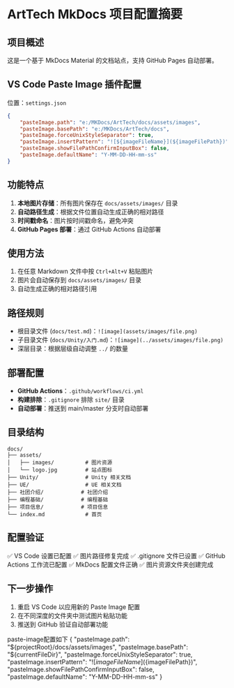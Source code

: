 # ArtTech MkDocs 项目配置摘要

## 项目概述
这是一个基于 MkDocs Material 的文档站点，支持 GitHub Pages 自动部署。

## VS Code Paste Image 插件配置
位置：`settings.json`
```json
{
    "pasteImage.path": "e:/MKDocs/ArtTech/docs/assets/images",
    "pasteImage.basePath": "e:/MKDocs/ArtTech/docs",
    "pasteImage.forceUnixStyleSeparator": true,
    "pasteImage.insertPattern": "![${imageFileName}](${imageFilePath})",
    "pasteImage.showFilePathConfirmInputBox": false,
    "pasteImage.defaultName": "Y-MM-DD-HH-mm-ss"
}
```

## 功能特点
1. **本地图片存储**：所有图片保存在 `docs/assets/images/` 目录
2. **自动路径生成**：根据文件位置自动生成正确的相对路径
3. **时间戳命名**：图片按时间戳命名，避免冲突
4. **GitHub Pages 部署**：通过 GitHub Actions 自动部署

## 使用方法
1. 在任意 Markdown 文件中按 `Ctrl+Alt+V` 粘贴图片
2. 图片会自动保存到 `docs/assets/images/` 目录
3. 自动生成正确的相对路径引用

## 路径规则
- 根目录文件 (`docs/test.md`)：`![image](assets/images/file.png)`
- 子目录文件 (`docs/Unity/入门.md`)：`![image](../assets/images/file.png)`
- 深层目录：根据层级自动调整 `../` 的数量

## 部署配置
- **GitHub Actions**：`.github/workflows/ci.yml`
- **构建排除**：`.gitignore` 排除 `site/` 目录
- **自动部署**：推送到 main/master 分支时自动部署

## 目录结构
```
docs/
├── assets/
│   ├── images/          # 图片资源
│   └── logo.jpg         # 站点图标
├── Unity/               # Unity 相关文档
├── UE/                  # UE 相关文档
├── 社团介绍/            # 社团介绍
├── 编程基础/            # 编程基础
├── 项目信息/            # 项目信息
└── index.md             # 首页
```

## 配置验证
✅ VS Code 设置已配置
✅ 图片路径修复完成
✅ .gitignore 文件已设置
✅ GitHub Actions 工作流已配置
✅ MkDocs 配置文件正确
✅ 图片资源文件夹创建完成

## 下一步操作
1. 重启 VS Code 以应用新的 Paste Image 配置
2. 在不同深度的文件夹中测试图片粘贴功能
3. 推送到 GitHub 验证自动部署功能

paste-image配置如下
{
    "pasteImage.path": "${projectRoot}/docs/assets/images",
    "pasteImage.basePath": "${currentFileDir}",
    "pasteImage.forceUnixStyleSeparator": true,
    "pasteImage.insertPattern": "![${imageFileName}](${imageFilePath})",
    "pasteImage.showFilePathConfirmInputBox": false,
    "pasteImage.defaultName": "Y-MM-DD-HH-mm-ss"
}
